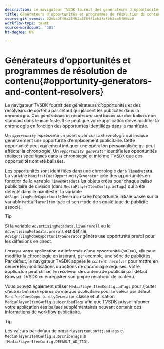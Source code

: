 ```yaml
---
description: Le navigateur TVSDK fournit des générateurs d’opportunités et des résolveurs de contenu par défaut qui placent les publicités dans la chronologie. Ces générateurs et résolveurs sont basés sur des balises non standard dans le manifeste. Il se peut que votre application doive modifier la chronologie en fonction des opportunités identifiées dans le manifeste.
title: Générateurs d’opportunités et programmes de résolution de contenu
source-git-commit: 02ebc3548a254b2a6554f1ab34afbb3ea5f09bb8
workflow-type: tm+mt
source-wordcount: '301'
ht-degree: 0%

---
```


# Générateurs d’opportunités et programmes de résolution de contenu{#opportunity-generators-and-content-resolvers}

Le navigateur TVSDK fournit des générateurs d’opportunités et des résolveurs de contenu par défaut qui placent les publicités dans la chronologie. Ces générateurs et résolveurs sont basés sur des balises non standard dans le manifeste. Il se peut que votre application doive modifier la chronologie en fonction des opportunités identifiées dans le manifeste.

Un *`opportunity`* représente un point ciblé sur la chronologie qui indique généralement une opportunité d’emplacement publicitaire. Cette opportunité peut également indiquer une opération personnalisée qui peut affecter la chronologie. Un *`opportunity generator`* identifie les opportunités (balises) spécifiques dans la chronologie et informe TVSDK que ces opportunités ont été balisées.

Les opportunités sont identifiées dans une chronologie dans `TimedMetata`. La variable `ManifestCuesOpportunityGenerator` crée des opportunités en fonction de la variable `TimedMetadata` les objets créés pour chaque balise publicitaire de division (dans `MediaPlayerItemConfig.adTags`) qui a été détecté dans le manifeste. La variable `AdSignalingModeOpportunityGenerator` crée l’opportunité initiale basée sur la variable `MediaPlayerItem` type et son mode de signalétique de publicité associé.

>[!TIP]
>
>Si la variable `AdvertisingMetadata.livePreroll` ou le `AdvertisingMetadata.preroll` est définie, `AdSignalingModeOpportunityGenerator` génère une opportunité preroll pour les diffusions en direct.

Lorsque votre application est informée d’une opportunité (balise), elle peut modifier la chronologie en insérant, par exemple, une série de publicités. Par défaut, le navigateur TVSDK appelle le *`content resolver`* pour mettre en oeuvre les modifications ou actions de chronologie requises. Votre application peut utiliser le résolveur de contenu de publicité par défaut Browser TVSDK ou enregistrer son propre résolveur de contenu.

Vous pouvez également utiliser `MediaPlayerItemConfig.adTags` pour ajouter d’autres balises/repères de marque publicitaire pour la valeur par défaut `ManifestCuesOpportunityGenerator` classe et utilisation `MediaPlayerItemConfig.subscribedTags` afin que TVSDK puisse informer votre application des balises supplémentaires pouvant contenir des informations de workflow publicitaire.

>[!TIP]
>
>Les valeurs par défaut de `MediaPlayerItemConfig.adTags` et `MediaPlayerItemConfig.subscribeTags` is `[MediaPlayerItemConfig.DEFAULT_AD_TAG]`.

